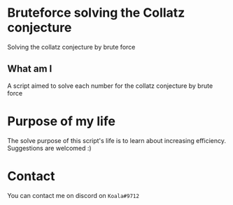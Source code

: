 # Bruteforce solving the Collatz conjecture
Solving the collatz conjecture by brute force

## What am I
A script aimed to solve each number for the collatz conjecture by brute force

# Purpose of my life
The solve purpose of this script's life is to learn about increasing efficiency.
Suggestions are welcomed :)

# Contact
You can contact me on discord on `Koala#9712`
